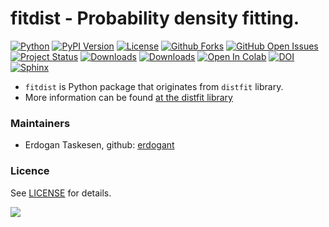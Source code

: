 # fitdist - Probability density fitting.

[![Python](https://img.shields.io/pypi/pyversions/fitdist)](https://img.shields.io/pypi/pyversions/fitdist)
[![PyPI Version](https://img.shields.io/pypi/v/fitdist)](https://pypi.org/project/fitdist/)
[![License](https://img.shields.io/badge/license-MIT-green.svg)](https://github.com/erdogant/distfit/blob/master/LICENSE)
[![Github Forks](https://img.shields.io/github/forks/erdogant/distfit.svg)](https://github.com/erdogant/distfit/network)
[![GitHub Open Issues](https://img.shields.io/github/issues/erdogant/distfit.svg)](https://github.com/erdogant/distfit/issues)
[![Project Status](http://www.repostatus.org/badges/latest/active.svg)](http://www.repostatus.org/#active)
[![Downloads](https://pepy.tech/badge/distfit/month)](https://pepy.tech/project/fitdist)
[![Downloads](https://pepy.tech/badge/distfit)](https://pepy.tech/project/fitdist)
[![Open In Colab](https://colab.research.google.com/assets/colab-badge.svg)](https://colab.research.google.com/github/erdogant/distfit/blob/master/notebooks/distfit.ipynb)
[![DOI](https://zenodo.org/badge/231843440.svg)](https://zenodo.org/badge/latestdoi/231843440)
[![Sphinx](https://img.shields.io/badge/Sphinx-Docs-Green)](https://erdogant.github.io/distfit/)

* ``fitdist`` is Python package that originates from ``distfit`` library.
* More information can be found [at the distfit library](https://github.com/erdogant/distfit)

### Maintainers
* Erdogan Taskesen, github: [erdogant](https://github.com/erdogant)

### Licence
See [LICENSE](LICENSE) for details.

<a href="https://www.buymeacoffee.com/erdogant"><img src="https://img.buymeacoffee.com/button-api/?text=Buy me a coffee&emoji=&slug=erdogant&button_colour=FFDD00&font_colour=000000&font_family=Cookie&outline_colour=000000&coffee_colour=ffffff" /></a>
